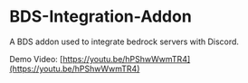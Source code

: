 # BDS-Integration-Addon
A BDS addon used to integrate bedrock servers with Discord.


Demo Video: [https://youtu.be/hPShwWwmTR4](https://youtu.be/hPShwWwmTR4)
